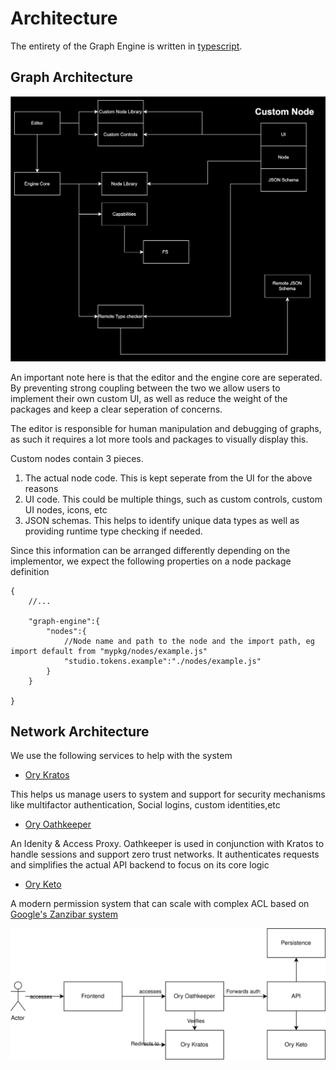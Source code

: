 # Architecture

The entirety of the Graph Engine is written in [typescript](https://www.typescriptlang.org/).


## Graph Architecture 

![Architecture](./imgs/Architecture.drawio.svg)

An important note here is that the editor and the engine core are seperated. By preventing strong coupling between the two we allow users to implement their own custom UI, as well as reduce the weight of the packages and keep a clear seperation of concerns. 

The editor is responsible for human manipulation and debugging of graphs, as such it requires a lot more tools and packages to visually display this.

Custom nodes contain 3 pieces. 

1. The actual node code. This is kept seperate from the UI for the above reasons
2. UI code. This could be multiple things, such as custom controls, custom UI nodes, icons, etc
3. JSON schemas. This helps to identify unique data types as well as providing runtime type checking if needed. 

Since this information can be arranged differently depending on the implementor, we expect the following properties on a node package definition

```
{
    //...

    "graph-engine":{
        "nodes":{
            //Node name and path to the node and the import path, eg import default from "mypkg/nodes/example.js"
            "studio.tokens.example":"./nodes/example.js"
        }
    }

}

```

## Network Architecture

We use the following services to help with the system 

- [Ory Kratos](https://github.com/ory/kratos)

This helps us manage users to system and support for security mechanisms like multifactor authentication, Social logins, custom identities,etc 

- [Ory Oathkeeper](https://github.com/ory/oathkeeper)

An Idenity & Access Proxy. Oathkeeper is used in conjunction with Kratos to handle sessions and support zero trust networks.  It authenticates requests and simplifies the actual API backend to focus on its core logic

- [Ory Keto](https://github.com/ory/keto)

A modern permission system that can scale with complex ACL based on [Google's Zanzibar system](https://research.google/pubs/pub48190/)

![Architecture](./imgs/architecture.svg)